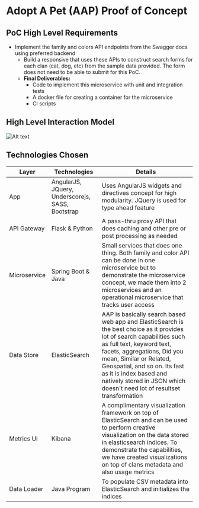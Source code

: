 # Adopt A Pet (AAP) Proof of Concept #

## PoC High Level Requirements ##

* Implement the family and colors API endpoints from the Swagger docs using preferred backend
  * Build a responsive that uses these APIs to construct search forms for each clan (cat, dog, etc)	from the sample data provided. The form does not need to be able to submit for this PoC.
  * **Final Deliverables:**
    * Code to implement this microservice with unit and integration tests
    * A docker file for creating a container for the microservice
    * CI scripts


## High Level Interaction Model ##

![Alt text](/AAP%20Tech%20Stack.png?raw=true)


## Technologies Chosen ##
  
Layer		  | Technologies  | Details
------------- | ------------- | -------------
App  		  | AngularJS, JQuery, Underscorejs, SASS, Bootstrap  | Uses AngularJS widgets and directives concept for high modularity. JQuery is used for type ahead feature
API Gateway   | Flask & Python  | A pass-thru proxy API that does caching and other pre or post processing as needed
Microservice   | Spring Boot & Java  | Small services that does one thing. Both family and color API can be done in one microservice but to demonstrate the microservice concept, we made them into 2 microservices and an operational microservice that tracks user access
Data Store   | ElasticSearch  | AAP is basically search based web app and ElasticSearch is the best choice as it provides lot of search capabilities such as full text, keyword text, facets, aggregations, Did you mean, Similar or Related, Geospatial, and so on. Its fast as it is index based and natively stored in JSON which doesn't need lot of resultset transformation
Metrics UI   | Kibana  | A complimentary visualization framework on top of ElasticSearch and can be used to perform creative visualization on the data stored in elasticsearch indices. To demonstrate the capabilities, we have created visualizations on top of clans metadata and also usage metrics
Data Loader   | Java Program  | To populate CSV metadata into ElasticSearch and initializes the indices



  
